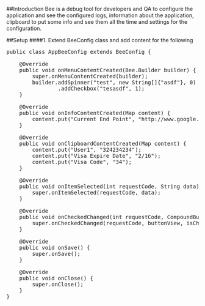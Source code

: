 ##Introduction
Bee is a debug tool for developers and QA to configure the application and see the configured logs, information about the application, clipboard to put some info and see them all the time and settings for the configuration.

##Setup
####1. Extend BeeConfig class and add content for the following

<pre>
public class AppBeeConfig extends BeeConfig {

    @Override
    public void onMenuContentCreated(Bee.Builder builder) {
        super.onMenuContentCreated(builder);
        builder.addSpinner("test", new String[]{"asdf"}, 0)
                .addCheckbox("tesasdf", 1);
    }

    @Override
    public void onInfoContentCreated(Map<String, String> content) {
        content.put("Current End Point", "http://www.google.com");
    }

    @Override
    public void onClipboardContentCreated(Map<String, String> content) {
        content.put("User1", "324234234");
        content.put("Visa Expire Date", "2/16");
        content.put("Visa Code", "34");
    }

    @Override
    public void onItemSelected(int requestCode, String data) {
        super.onItemSelected(requestCode, data);
    }

    @Override
    public void onCheckedChanged(int requestCode, CompoundButton buttonView, boolean isChecked) {
        super.onCheckedChanged(requestCode, buttonView, isChecked);
    }

    @Override
    public void onSave() {
        super.onSave();
    }

    @Override
    public void onClose() {
        super.onClose();
    }
}
</pre>
###
